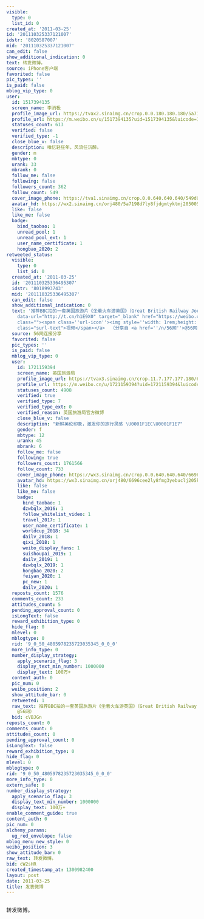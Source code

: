 ```yaml
---
visible:
  type: 0
  list_id: 0
created_at: '2011-03-25'
id: '201110325337121007'
idstr: '8020587007'
mid: '201110325337121007'
can_edit: false
show_additional_indication: 0
text: 转发微博。
source: iPhone客户端
favorited: false
pic_types: ''
is_paid: false
mblog_vip_type: 0
user:
  id: 1517394135
  screen_name: 李消极
  profile_image_url: https://tvax2.sinaimg.cn/crop.0.0.180.180.180/5a7198d7ly8fjdgmtyktmj20500500so.jpg?KID=imgbed,tva&Expires=1606400155&ssig=nnZFpB3fQv
  profile_url: https://m.weibo.cn/u/1517394135?uid=1517394135&luicode=10000011&lfid=2304131517394135_-_WEIBO_SECOND_PROFILE_WEIBO
  statuses_count: 613
  verified: false
  verified_type: -1
  close_blue_v: false
  description: 唯忆轻狂年，风流任沉醉。
  gender: m
  mbtype: 0
  urank: 33
  mbrank: 0
  follow_me: false
  following: false
  followers_count: 362
  follow_count: 549
  cover_image_phone: https://tva1.sinaimg.cn/crop.0.0.640.640.640/549d0121tw1egm1kjly3jj20hs0hsq4f.jpg
  avatar_hd: https://wx2.sinaimg.cn/orj480/5a7198d7ly8fjdgmtyktmj20500500so.jpg
  like: false
  like_me: false
  badge:
    bind_taobao: 1
    unread_pool: 1
    unread_pool_ext: 1
    user_name_certificate: 1
    hongbao_2020: 2
retweeted_status:
  visible:
    type: 0
    list_id: 0
  created_at: '2011-03-25'
  id: '201110325336495307'
  idstr: '8018993743'
  mid: '201110325336495307'
  can_edit: false
  show_additional_indication: 0
  text: '推荐BBC拍的一套英国旅游片《坐着火车游英国》（Great British Railway Journeys）主持人是个英国大叔，节奏不快，但不妨是了解英国各地美景，锻炼英语听力的好片子。<a
    data-url="http://t.cn/h1E9X0" target="_blank" href="https://weibo.cn/sinaurl?url_type=1&object_type=&pos=1&luicode=10000011&lfid=2304131517394135_-_WEIBO_SECOND_PROFILE_WEIBO&u=http%3A%2F%2Fwww.56.com%2Fu13%2Fv_NTg5NjY1MTQ.html%3Furl_type%3D1%26object_type%3D%26pos%3D1"
    class=""><span class=''url-icon''><img style=''width: 1rem;height: 1rem'' src=''http://u1.sinaimg.cn/upload/2014/10/16/timeline_card_small_video_default.png''></span><span
    class="surl-text">视频</span></a>  （分享自 <a href=''/n/56网''>@56网</a>） '
  source: 56网连接分享
  favorited: false
  pic_types: ''
  is_paid: false
  mblog_vip_type: 0
  user:
    id: 1721159394
    screen_name: 英国旅游局
    profile_image_url: https://tvax3.sinaimg.cn/crop.11.7.177.177.180/6696cee2ly8fmg3yebuclj205k05k0so.jpg?KID=imgbed,tva&Expires=1606400155&ssig=ZWgCvNfGia
    profile_url: https://m.weibo.cn/u/1721159394?uid=1721159394&luicode=10000011&lfid=2304131517394135_-_WEIBO_SECOND_PROFILE_WEIBO
    statuses_count: 4908
    verified: true
    verified_type: 7
    verified_type_ext: 0
    verified_reason: 英国旅游局官方微博
    close_blue_v: false
    description: "新鲜英伦印象，激发你的旅行灵感 \U0001F1EC\U0001F1E7"
    gender: f
    mbtype: 12
    urank: 45
    mbrank: 6
    follow_me: false
    following: true
    followers_count: 1761566
    follow_count: 733
    cover_image_phone: https://wx3.sinaimg.cn/crop.0.0.640.640.640/6696cee2gy1fn3j3ygmw4j20e80e80ud.jpg
    avatar_hd: https://wx3.sinaimg.cn/orj480/6696cee2ly8fmg3yebuclj205k05k0so.jpg
    like: false
    like_me: false
    badge:
      bind_taobao: 1
      dzwbqlx_2016: 1
      follow_whitelist_video: 1
      travel_2017: 1
      user_name_certificate: 1
      worldcup_2018: 34
      dailv_2018: 1
      qixi_2018: 1
      weibo_display_fans: 1
      suishoupai_2019: 1
      dailv_2019: 1
      dzwbqlx_2019: 1
      hongbao_2020: 2
      feiyan_2020: 1
      pc_new: 1
      dailv_2020: 1
  reposts_count: 1576
  comments_count: 233
  attitudes_count: 5
  pending_approval_count: 0
  isLongText: false
  reward_exhibition_type: 0
  hide_flag: 0
  mlevel: 0
  mblogtype: 0
  rid: '9_0_50_4805978235723035345_0_0_0'
  more_info_type: 0
  number_display_strategy:
    apply_scenario_flag: 3
    display_text_min_number: 1000000
    display_text: 100万+
  content_auth: 0
  pic_num: 0
  weibo_position: 2
  show_attitude_bar: 0
  retweeted: 1
  raw_text: 推荐BBC拍的一套英国旅游片《坐着火车游英国》（Great British Railway Journeys）主持人是个英国大叔，节奏不快，但不妨是了解英国各地美景，锻炼英语听力的好片子。http://t.cn/h1E9X0  （分享自
    @56网） ​​​
  bid: cVBJGn
reposts_count: 0
comments_count: 0
attitudes_count: 0
pending_approval_count: 0
isLongText: false
reward_exhibition_type: 0
hide_flag: 0
mlevel: 0
mblogtype: 0
rid: '9_0_50_4805978235723035345_0_0_0'
more_info_type: 0
extern_safe: 0
number_display_strategy:
  apply_scenario_flag: 3
  display_text_min_number: 1000000
  display_text: 100万+
enable_comment_guide: true
content_auth: 0
pic_num: 0
alchemy_params:
  ug_red_envelope: false
mblog_menu_new_style: 0
weibo_position: 3
show_attitude_bar: 0
raw_text: 转发微博。
bid: cW2sHR
created_timestamp_at: 1300982400
layout: post
date: 2011-03-25
title: 发表微博
---
```


![]()

转发微博。

